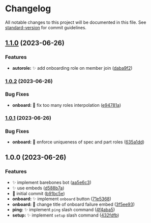 # Changelog

All notable changes to this project will be documented in this file. See [standard-version](https://github.com/conventional-changelog/standard-version) for commit guidelines.

## [1.1.0](https://github.com/JamesNZL/uoa-ecse-bot/compare/v1.0.2...v1.1.0) (2023-06-26)


### Features

* **autorole:** :sparkles: add onboarding role on member join ([daba9f2](https://github.com/JamesNZL/uoa-ecse-bot/commit/daba9f25324ae926fdbad12769a69a41b8e43c7e))

### [1.0.2](https://github.com/JamesNZL/uoa-ecse-bot/compare/v1.0.1...v1.0.2) (2023-06-26)


### Bug Fixes

* **onboard:** :bug: fix too many roles interpolation ([e94781a](https://github.com/JamesNZL/uoa-ecse-bot/commit/e94781ae5e94087ae1c5375069867f0c4f93eb6e))

### [1.0.1](https://github.com/JamesNZL/uoa-ecse-bot/compare/v1.0.0...v1.0.1) (2023-06-26)


### Bug Fixes

* **onboard:** :bug: enforce uniqueness of spec and part roles ([635a1dd](https://github.com/JamesNZL/uoa-ecse-bot/commit/635a1dd7ab30a43161bae9f9ad0b4be838295661))

## 1.0.0 (2023-06-26)


### Features

* :sparkles: implement barebones bot ([aa5e6c3](https://github.com/JamesNZL/uoa-ecse-bot/commit/aa5e6c307585786e5a81a70e7e49b2207587f710))
* :sparkles: use embeds ([d588b7a](https://github.com/JamesNZL/uoa-ecse-bot/commit/d588b7a24125f8d863def20647f929426ab7ea60))
* :tada: initial commit ([b91bc5e](https://github.com/JamesNZL/uoa-ecse-bot/commit/b91bc5ed5fa1a08181ea7890a9fc916c2e945055))
* **onboard:** :sparkles: implement `onboard` button ([71e5368](https://github.com/JamesNZL/uoa-ecse-bot/commit/71e5368657de2ddf1f6df928c82a3edbf6abf7a1))
* **onboard:** :speech_balloon: change title of onboard failure embed ([3f5ee93](https://github.com/JamesNZL/uoa-ecse-bot/commit/3f5ee93c0a3d82233d8b6bf4b6ba035f1216729e))
* **ping:** :sparkles: implement `ping` slash command ([4f4aba5](https://github.com/JamesNZL/uoa-ecse-bot/commit/4f4aba5bb66126af240ed078076211a973a35444))
* **setup:** :sparkles: implement `setup` slash command ([432fdfb](https://github.com/JamesNZL/uoa-ecse-bot/commit/432fdfb4cbd6af0a2aabda6bd0738f95cb70122e))
